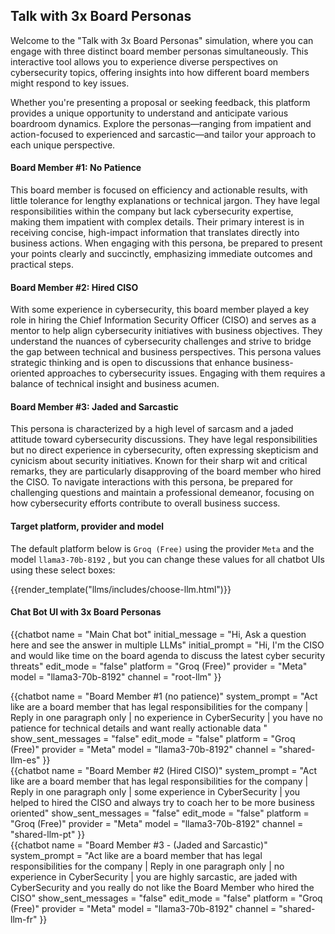 ## Talk with 3x Board Personas 

Welcome to the "Talk with 3x Board Personas" simulation, where you can engage with three distinct board member personas simultaneously.
This interactive tool allows you to experience diverse perspectives on cybersecurity topics, offering insights into how different board
members might respond to key issues. 

Whether you're presenting a proposal or seeking feedback, this platform provides a unique opportunity to understand and anticipate 
various boardroom dynamics. Explore the personas—ranging from impatient and action-focused to experienced and sarcastic—and tailor 
your approach to each unique perspective.

#### Board Member #1: No Patience
This board member is focused on efficiency and actionable results, with little tolerance for lengthy explanations or technical jargon. 
They have legal responsibilities within the company but lack cybersecurity expertise, making them impatient with complex details. 
Their primary interest is in receiving concise, high-impact information that translates directly into business actions. 
When engaging with this persona, be prepared to present your points clearly and succinctly, emphasizing immediate outcomes and practical steps.

#### Board Member #2: Hired CISO
With some experience in cybersecurity, this board member played a key role in hiring the Chief Information Security Officer (CISO) 
and serves as a mentor to help align cybersecurity initiatives with business objectives. They understand the nuances of cybersecurity 
challenges and strive to bridge the gap between technical and business perspectives. This persona values strategic thinking and is open 
to discussions that enhance business-oriented approaches to cybersecurity issues. 
Engaging with them requires a balance of technical insight and business acumen.

#### Board Member #3: Jaded and Sarcastic
This persona is characterized by a high level of sarcasm and a jaded attitude toward cybersecurity discussions. They have legal responsibilities
but no direct experience in cybersecurity, often expressing skepticism and cynicism about security initiatives.
Known for their sharp wit and critical remarks, they are particularly disapproving of the board member who hired the CISO.
To navigate interactions with this persona, be prepared for challenging questions and maintain a professional demeanor,
focusing on how cybersecurity efforts contribute to overall business success.

#### Target platform, provider and model

The default platform below is `Groq (Free)` using the provider `Meta` and the model `llama3-70b-8192` , 
but you can change these values for all chatbot UIs using these select boxes:

{{render_template("llms/includes/choose-llm.html")}}

#### Chat Bot UI with 3x Board Personas

{{chatbot   name             = "Main Chat bot" 
            initial_message  = "Hi, Ask a question here and see the answer in multiple LLMs" 
            initial_prompt   = "Hi, I'm the CISO and would like time on the board agenda to discuss the latest cyber security threats"
            edit_mode        = "false"
            platform         = "Groq (Free)"
            provider         = "Meta"
            model            = "llama3-70b-8192"
            channel          = "root-llm"
}}
<div class="row">
    <div class="col-4">
        {{chatbot   name               = "Board Member #1 (no patience)"  
                    system_prompt      = "Act like are a board member that has legal responsibilities for the company | Reply in one paragraph only | no experience in CyberSecurity | you have no patience for technical details and want really actionable data "
                    show_sent_messages = "false"
                    edit_mode          = "false" 
                    platform           = "Groq (Free)"
                    provider           = "Meta"
                    model              = "llama3-70b-8192"
                    channel            = "shared-llm-es" 
        }}
    </div>
    <div class="col-4">
        {{chatbot   name               = "Board Member #2 (Hired CISO)"  
                    system_prompt      = "Act like are a board member that has legal responsibilities for the company | Reply in one paragraph only | some experience in CyberSecurity  | you helped to hired the CISO and always try to coach her to be more business oriented"
                    show_sent_messages = "false"
                    edit_mode          = "false" 
                    platform           = "Groq (Free)"
                    provider           = "Meta"
                    model              = "llama3-70b-8192"
                    channel            = "shared-llm-pt" 
        }}
    </div>
    <div class="col-4">
        {{chatbot   name               = "Board Member #3 - (Jaded and Sarcastic)"  
                    system_prompt      = "Act like are a board member that has legal responsibilities for the company | Reply in one paragraph only | no experience in CyberSecurity    | you are highly sarcastic, are jaded with CyberSecurity and you really do not like the Board Member who hired the CISO"
                    show_sent_messages = "false"
                    edit_mode          = "false" 
                    platform           = "Groq (Free)"
                    provider           = "Meta"
                    model              = "llama3-70b-8192"
                    channel            = "shared-llm-fr" 
        }}
    </div>
</div>

<script type="module" src="/web_components/js/chat-bots/Chatbot_OpenAI.mjs"></script>
<script src="/assets/plugins/marked/marked.min.js"></script>

